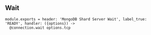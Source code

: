 
## Wait

    module.exports = header: 'MongoDB Shard Server Wait', label_true: 'READY', handler: ({options}) ->
      @connection.wait options.tcp
